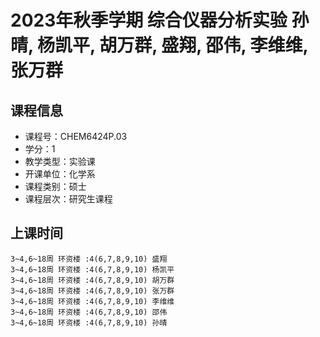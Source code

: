 # 2023年秋季学期 综合仪器分析实验 孙晴, 杨凯平, 胡万群, 盛翔, 邵伟, 李维维, 张万群






## 课程信息

- 课程号：CHEM6424P.03
- 学分：1
- 教学类型：实验课
- 开课单位：化学系
- 课程类别：硕士
- 课程层次：研究生课程

## 上课时间

```
3~4,6~18周 环资楼 :4(6,7,8,9,10) 盛翔
3~4,6~18周 环资楼 :4(6,7,8,9,10) 杨凯平
3~4,6~18周 环资楼 :4(6,7,8,9,10) 胡万群
3~4,6~18周 环资楼 :4(6,7,8,9,10) 张万群
3~4,6~18周 环资楼 :4(6,7,8,9,10) 李维维
3~4,6~18周 环资楼 :4(6,7,8,9,10) 邵伟
3~4,6~18周 环资楼 :4(6,7,8,9,10) 孙晴
```

